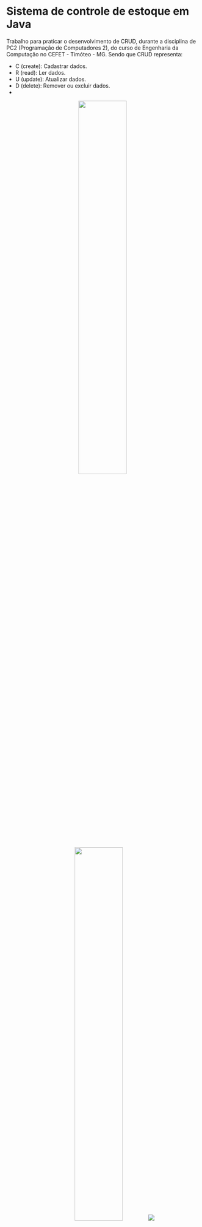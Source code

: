 
# Sistema de controle de estoque em Java
Trabalho para praticar o desenvolvimento de CRUD, durante a disciplina de PC2 (Programação de Computadores 2), do curso de Engenharia da Computação no CEFET - Timóteo - MG.
Sendo que CRUD representa:

- C (create): Cadastrar dados.
- R (read): Ler dados.
- U (update): Atualizar dados.
- D (delete): Remover ou excluir dados.
- 
<div width="70%" align="center">
  <img width="50%" src="https://github.com/brunocmnz/java-sistema-de-controle-estoque/assets/117315412/435c6fb4-7fcf-4a3b-a23c-75bce26e4658">

  <img width="50%" src="https://github.com/brunocmnz/java-sistema-de-controle-estoque/assets/117315412/ab00edd5-3eac-4f0b-8cfd-a0b52be705ad">

  <img  src="https://github.com/brunocmnz/java-sistema-de-controle-estoque/assets/117315412/476a8e09-a511-42c7-9dc1-33759b17baf3">
</div>


